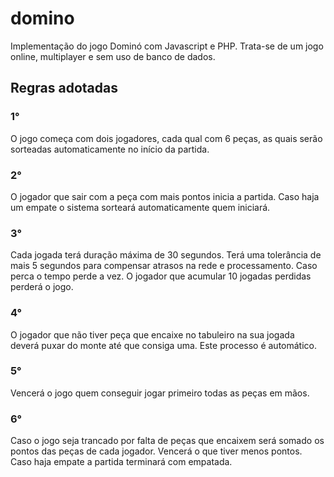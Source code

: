 # domino
Implementação do jogo Dominó com Javascript e PHP. Trata-se de um jogo online, multiplayer e sem uso de  banco de dados.
## Regras adotadas
### 1°
O jogo começa com dois jogadores, cada qual com 6 peças, as quais serão sorteadas automaticamente no início da partida.
### 2°
O jogador que sair com a peça com mais pontos inicia a partida. Caso haja um empate o sistema sorteará automaticamente quem iniciará.
### 3°
Cada jogada terá duração máxima de 30 segundos. Terá uma tolerância de mais 5 segundos para compensar atrasos na rede e processamento. Caso perca o tempo perde a vez. O jogador que acumular 10 jogadas perdidas perderá o jogo.
### 4°
O jogador que não tiver peça que encaixe no tabuleiro na sua jogada deverá puxar do monte até que consiga uma. Este processo é automático.
### 5°
Vencerá o jogo quem conseguir jogar primeiro todas as peças em mãos.
### 6°
Caso o jogo seja trancado por falta de peças que encaixem será somado os pontos das peças de cada jogador. Vencerá o que tiver menos pontos. Caso haja empate a partida terminará com empatada.
